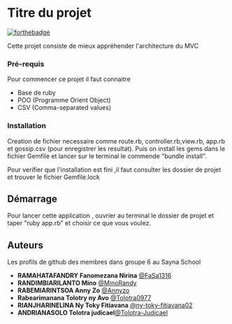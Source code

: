 # Titre du projet

[![forthebadge](https://forthebadge.com/images/badges/made-with-ruby.svg)](https://forthebadge.com)

Cette projet consiste de mieux appréhender l'architecture du MVC

### Pré-requis

Pour commencer ce projet il faut connaitre

- Base de ruby
- POO (Programme Orient Object)
- CSV (Comma-separated values)

### Installation
Creation de fichier necessaire comme route.rb, controller.rb,view.rb, app.rb et gossip.csv (pour enregistrer les resultat).
Puis on install les gems dans le fichier Gemfile et lancer sur le terminal le commende "bundle install".

Pour verifier que l'installation est fini ,il faut consulter les dossier de projet et trouver le fichier Gemfile.lock

## Démarrage

Pour lancer cette application , ouvrier au terminal le dossier de projet et taper "ruby app.rb" et choisir ce que vous voulez. 

## Auteurs
Les profils de github des membres dans groupe 6 au Sayna School
* **RAMAHATAFANDRY Fanomezana Nirina**  [@FaSa1316](https://github.com/FaSa1316)
* **RANDIMBIARILANTO  Mino** [@MinoRandy](https://github.com/MinoRandy)
* **RABEMIARINTSOA Anny Zo** [@Annyzo](https://github.com/Annyzo)
* **Rabearimanana Tolotry ny Avo** [@Tolotra0977](https://github.com/Tolotra0977)
* **RIANJHARINELINA Ny Toky Fitiavana** [@ny-toky-fitiavana02](https://github.com/ny-toky-fitiavana02)
* **ANDRIANASOLO Tolotra judicael**[@Tolotra-Judicael](https://github.com/Tolotra-Judicael)

